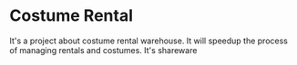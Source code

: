 # Costume Rental
It's a project about costume rental warehouse. It will speedup the process of managing rentals and costumes. It's shareware
